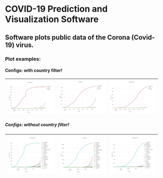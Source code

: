 # COVID-19 Prediction and Visualization Software

## Software plots public data of the Corona (Covid-19) virus.

### Plot examples:
#### Configs: with country filter!
| ![Tornadoes](images/c1.JPG) | ![Tornadoes](images/d1.JPG) | ![Tornadoes](images/r1.JPG) |
| ------------------------------------------------------------------------------------- | ------------------------------------------------------------------------------------- | ------------------------------------------------------------------------------------- |

##### Configs: *without* country filter!
| ![Tornadoes](images/c2.JPG) | ![Tornadoes](images/d2.JPG) | ![Tornadoes](images/r2.JPG) | 
| ------------------------------------------------------------------------------------- | ------------------------------------------------------------------------------------- | ------------------------------------------------------------------------------------- |